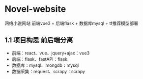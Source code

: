 # Novel-website
网络小说网站 前端vue3 +  后端flask + 数据库mysql + tf推荐模型部署

## 1.1 项目构思 前后端分离
+ 前端：react、vue、jquery+ajax：vue3
+ 后端：flask、fastAPI：flask
+ 数据库：mysql、mongdb：mysql
+ 数据采集：request、scrapy：scrapy

